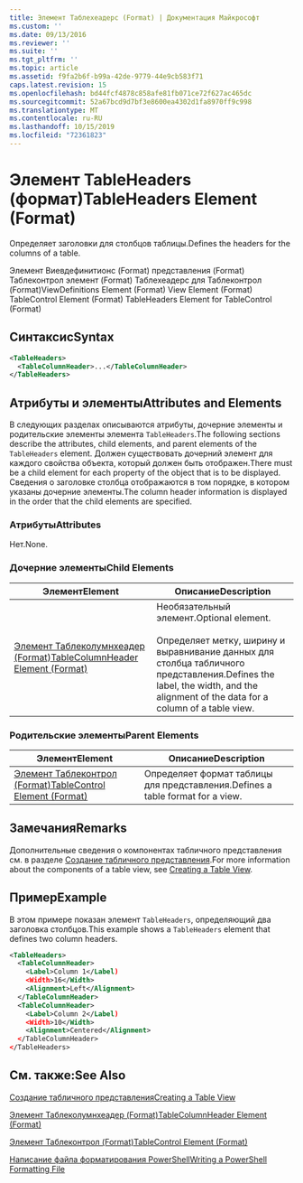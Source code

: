 ```yaml
---
title: Элемент Таблехеадерс (Format) | Документация Майкрософт
ms.custom: ''
ms.date: 09/13/2016
ms.reviewer: ''
ms.suite: ''
ms.tgt_pltfrm: ''
ms.topic: article
ms.assetid: f9fa2b6f-b99a-42de-9779-44e9cb583f71
caps.latest.revision: 15
ms.openlocfilehash: bd44fcf4878c858afe81fb071ce72f627ac465dc
ms.sourcegitcommit: 52a67bcd9d7bf3e8600ea4302d1fa8970ff9c998
ms.translationtype: MT
ms.contentlocale: ru-RU
ms.lasthandoff: 10/15/2019
ms.locfileid: "72361823"
---
```

# <a name="tableheaders-element-format"></a><span data-ttu-id="b177c-102">Элемент TableHeaders (формат)</span><span class="sxs-lookup"><span data-stu-id="b177c-102">TableHeaders Element (Format)</span></span>

<span data-ttu-id="b177c-103">Определяет заголовки для столбцов таблицы.</span><span class="sxs-lookup"><span data-stu-id="b177c-103">Defines the headers for the columns of a table.</span></span>

<span data-ttu-id="b177c-104">Элемент Виевдефинитионс (Format) представления (Format) Таблеконтрол элемент (Format) Таблехеадерс для Таблеконтрол (Format)</span><span class="sxs-lookup"><span data-stu-id="b177c-104">ViewDefinitions Element (Format) View Element (Format) TableControl Element (Format) TableHeaders Element for TableControl (Format)</span></span>

## <a name="syntax"></a><span data-ttu-id="b177c-105">Синтаксис</span><span class="sxs-lookup"><span data-stu-id="b177c-105">Syntax</span></span>

```xml
<TableHeaders>
  <TableColumnHeader>...</TableColumnHeader>
</TableHeaders>

```

## <a name="attributes-and-elements"></a><span data-ttu-id="b177c-106">Атрибуты и элементы</span><span class="sxs-lookup"><span data-stu-id="b177c-106">Attributes and Elements</span></span>

<span data-ttu-id="b177c-107">В следующих разделах описываются атрибуты, дочерние элементы и родительские элементы элемента `TableHeaders`.</span><span class="sxs-lookup"><span data-stu-id="b177c-107">The following sections describe the attributes, child elements, and parent elements of the `TableHeaders` element.</span></span> <span data-ttu-id="b177c-108">Должен существовать дочерний элемент для каждого свойства объекта, который должен быть отображен.</span><span class="sxs-lookup"><span data-stu-id="b177c-108">There must be a child element for each property of the object that is to be displayed.</span></span> <span data-ttu-id="b177c-109">Сведения о заголовке столбца отображаются в том порядке, в котором указаны дочерние элементы.</span><span class="sxs-lookup"><span data-stu-id="b177c-109">The column header information is displayed in the order that the child elements are specified.</span></span>

### <a name="attributes"></a><span data-ttu-id="b177c-110">Атрибуты</span><span class="sxs-lookup"><span data-stu-id="b177c-110">Attributes</span></span>

<span data-ttu-id="b177c-111">Нет.</span><span class="sxs-lookup"><span data-stu-id="b177c-111">None.</span></span>

### <a name="child-elements"></a><span data-ttu-id="b177c-112">Дочерние элементы</span><span class="sxs-lookup"><span data-stu-id="b177c-112">Child Elements</span></span>

|<span data-ttu-id="b177c-113">Элемент</span><span class="sxs-lookup"><span data-stu-id="b177c-113">Element</span></span>|<span data-ttu-id="b177c-114">Описание</span><span class="sxs-lookup"><span data-stu-id="b177c-114">Description</span></span>|
|-------------|-----------------|
|[<span data-ttu-id="b177c-115">Элемент Таблеколумнхеадер (Format)</span><span class="sxs-lookup"><span data-stu-id="b177c-115">TableColumnHeader Element (Format)</span></span>](./tablecolumnheader-element-format.md)|<span data-ttu-id="b177c-116">Необязательный элемент.</span><span class="sxs-lookup"><span data-stu-id="b177c-116">Optional element.</span></span><br /><br /> <span data-ttu-id="b177c-117">Определяет метку, ширину и выравнивание данных для столбца табличного представления.</span><span class="sxs-lookup"><span data-stu-id="b177c-117">Defines the label, the width, and the alignment of the data for a column of a table view.</span></span>|

### <a name="parent-elements"></a><span data-ttu-id="b177c-118">Родительские элементы</span><span class="sxs-lookup"><span data-stu-id="b177c-118">Parent Elements</span></span>

|<span data-ttu-id="b177c-119">Элемент</span><span class="sxs-lookup"><span data-stu-id="b177c-119">Element</span></span>|<span data-ttu-id="b177c-120">Описание</span><span class="sxs-lookup"><span data-stu-id="b177c-120">Description</span></span>|
|-------------|-----------------|
|[<span data-ttu-id="b177c-121">Элемент Таблеконтрол (Format)</span><span class="sxs-lookup"><span data-stu-id="b177c-121">TableControl Element (Format)</span></span>](./tablecontrol-element-format.md)|<span data-ttu-id="b177c-122">Определяет формат таблицы для представления.</span><span class="sxs-lookup"><span data-stu-id="b177c-122">Defines a table format for a view.</span></span>|

## <a name="remarks"></a><span data-ttu-id="b177c-123">Замечания</span><span class="sxs-lookup"><span data-stu-id="b177c-123">Remarks</span></span>

<span data-ttu-id="b177c-124">Дополнительные сведения о компонентах табличного представления см. в разделе [Создание табличного представления](./creating-a-table-view.md).</span><span class="sxs-lookup"><span data-stu-id="b177c-124">For more information about the components of a table view, see [Creating a Table View](./creating-a-table-view.md).</span></span>

## <a name="example"></a><span data-ttu-id="b177c-125">Пример</span><span class="sxs-lookup"><span data-stu-id="b177c-125">Example</span></span>

<span data-ttu-id="b177c-126">В этом примере показан элемент `TableHeaders`, определяющий два заголовка столбцов.</span><span class="sxs-lookup"><span data-stu-id="b177c-126">This example shows a `TableHeaders` element that defines two column headers.</span></span>

```xml
<TableHeaders>
  <TableColumnHeader>
    <Label>Column 1</Label)
    <Width>16</Width>
    <Alignment>Left</Alignment>
  </TableColumnHeader>
  <TableColumnHeader>
    <Label>Column 2</Label)
    <Width>10</Width>
    <Alignment>Centered</Alignment>
  </TableColumnHeader>
</TableHeaders>
```

## <a name="see-also"></a><span data-ttu-id="b177c-127">См. также:</span><span class="sxs-lookup"><span data-stu-id="b177c-127">See Also</span></span>

[<span data-ttu-id="b177c-128">Создание табличного представления</span><span class="sxs-lookup"><span data-stu-id="b177c-128">Creating a Table View</span></span>](./creating-a-table-view.md)

[<span data-ttu-id="b177c-129">Элемент Таблеколумнхеадер (Format)</span><span class="sxs-lookup"><span data-stu-id="b177c-129">TableColumnHeader Element (Format)</span></span>](./tablecolumnheader-element-format.md)

[<span data-ttu-id="b177c-130">Элемент Таблеконтрол (Format)</span><span class="sxs-lookup"><span data-stu-id="b177c-130">TableControl Element (Format)</span></span>](./tablecontrol-element-format.md)

[<span data-ttu-id="b177c-131">Написание файла форматирования PowerShell</span><span class="sxs-lookup"><span data-stu-id="b177c-131">Writing a PowerShell Formatting File</span></span>](./writing-a-powershell-formatting-file.md)
